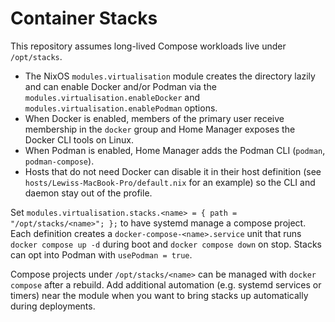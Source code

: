 # Container Stacks

This repository assumes long-lived Compose workloads live under `/opt/stacks`.

- The NixOS `modules.virtualisation` module creates the directory lazily and can enable Docker and/or Podman via the `modules.virtualisation.enableDocker` and `modules.virtualisation.enablePodman` options.
- When Docker is enabled, members of the primary user receive membership in the `docker` group and Home Manager exposes the Docker CLI tools on Linux.
- When Podman is enabled, Home Manager adds the Podman CLI (`podman`, `podman-compose`).
- Hosts that do not need Docker can disable it in their host definition (see `hosts/Lewiss-MacBook-Pro/default.nix` for an example) so the CLI and daemon stay out of the profile.

Set `modules.virtualisation.stacks.<name> = { path = "/opt/stacks/<name>"; };` to have systemd manage a compose project. Each definition creates a `docker-compose-<name>.service` unit that runs `docker compose up -d` during boot and `docker compose down` on stop. Stacks can opt into Podman with `usePodman = true`.

Compose projects under `/opt/stacks/<name>` can be managed with `docker compose` after a rebuild. Add additional automation (e.g. systemd services or timers) near the module when you want to bring stacks up automatically during deployments.
